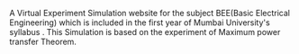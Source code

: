A Virtual Experiment Simulation website for the subject BEE(Basic Electrical Engineering) which is included in the first year of Mumbai University's syllabus .
This Simulation is based on the experiment of Maximum power transfer Theorem.
